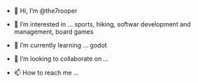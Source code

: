 - 👋 Hi, I’m @the7rooper
- 👀 I’m interested in ...
     sports, hiking, softwar development and management, board games

- 🌱 I’m currently learning ...
     godot 
     
- 💞️ I’m looking to collaborate on ...
- 📫 How to reach me ...

<!---
the7rooper/the7rooper is a ✨ special ✨ repository because its `README.md` (this file) appears on your GitHub profile.
You can click the Preview link to take a look at your changes.
--->
